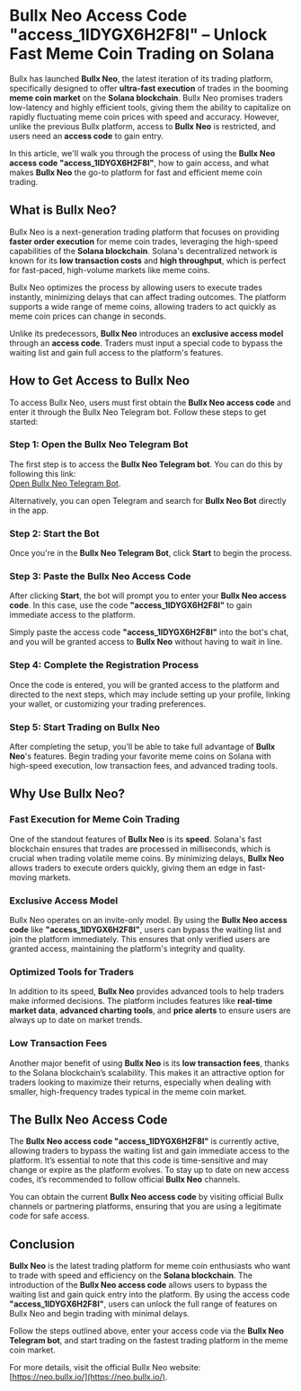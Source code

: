 # Bullx Neo Access Code "access_1IDYGX6H2F8I" – Unlock Fast Meme Coin Trading on Solana

Bullx has launched **Bullx Neo**, the latest iteration of its trading platform, specifically designed to offer **ultra-fast execution** of trades in the booming **meme coin market** on the **Solana blockchain**. Bullx Neo promises traders low-latency and highly efficient tools, giving them the ability to capitalize on rapidly fluctuating meme coin prices with speed and accuracy. However, unlike the previous Bullx platform, access to **Bullx Neo** is restricted, and users need an **access code** to gain entry.

In this article, we'll walk you through the process of using the **Bullx Neo access code "access_1IDYGX6H2F8I"**, how to gain access, and what makes **Bullx Neo** the go-to platform for fast and efficient meme coin trading.

## What is Bullx Neo?

Bullx Neo is a next-generation trading platform that focuses on providing **faster order execution** for meme coin trades, leveraging the high-speed capabilities of the **Solana blockchain**. Solana's decentralized network is known for its **low transaction costs** and **high throughput**, which is perfect for fast-paced, high-volume markets like meme coins. 

Bullx Neo optimizes the process by allowing users to execute trades instantly, minimizing delays that can affect trading outcomes. The platform supports a wide range of meme coins, allowing traders to act quickly as meme coin prices can change in seconds.

Unlike its predecessors, **Bullx Neo** introduces an **exclusive access model** through an **access code**. Traders must input a special code to bypass the waiting list and gain full access to the platform's features.

## How to Get Access to Bullx Neo

To access Bullx Neo, users must first obtain the **Bullx Neo access code** and enter it through the Bullx Neo Telegram bot. Follow these steps to get started:

### Step 1: Open the Bullx Neo Telegram Bot

The first step is to access the **Bullx Neo Telegram bot**. You can do this by following this link:  
[Open Bullx Neo Telegram Bot](https://t.me/BullxNeoBot?start=access_1IDYGX6H2F8I).

Alternatively, you can open Telegram and search for **Bullx Neo Bot** directly in the app.

### Step 2: Start the Bot

Once you're in the **Bullx Neo Telegram Bot**, click **Start** to begin the process.

### Step 3: Paste the Bullx Neo Access Code

After clicking **Start**, the bot will prompt you to enter your **Bullx Neo access code**. In this case, use the code **"access_1IDYGX6H2F8I"** to gain immediate access to the platform.

Simply paste the access code **"access_1IDYGX6H2F8I"** into the bot's chat, and you will be granted access to **Bullx Neo** without having to wait in line.

### Step 4: Complete the Registration Process

Once the code is entered, you will be granted access to the platform and directed to the next steps, which may include setting up your profile, linking your wallet, or customizing your trading preferences. 

### Step 5: Start Trading on Bullx Neo

After completing the setup, you’ll be able to take full advantage of **Bullx Neo**'s features. Begin trading your favorite meme coins on Solana with high-speed execution, low transaction fees, and advanced trading tools.

## Why Use Bullx Neo?

### Fast Execution for Meme Coin Trading

One of the standout features of **Bullx Neo** is its **speed**. Solana's fast blockchain ensures that trades are processed in milliseconds, which is crucial when trading volatile meme coins. By minimizing delays, **Bullx Neo** allows traders to execute orders quickly, giving them an edge in fast-moving markets.

### Exclusive Access Model

Bullx Neo operates on an invite-only model. By using the **Bullx Neo access code** like **"access_1IDYGX6H2F8I"**, users can bypass the waiting list and join the platform immediately. This ensures that only verified users are granted access, maintaining the platform's integrity and quality.

### Optimized Tools for Traders

In addition to its speed, **Bullx Neo** provides advanced tools to help traders make informed decisions. The platform includes features like **real-time market data**, **advanced charting tools**, and **price alerts** to ensure users are always up to date on market trends.

### Low Transaction Fees

Another major benefit of using **Bullx Neo** is its **low transaction fees**, thanks to the Solana blockchain’s scalability. This makes it an attractive option for traders looking to maximize their returns, especially when dealing with smaller, high-frequency trades typical in the meme coin market.

## The Bullx Neo Access Code

The **Bullx Neo access code "access_1IDYGX6H2F8I"** is currently active, allowing traders to bypass the waiting list and gain immediate access to the platform. It’s essential to note that this code is time-sensitive and may change or expire as the platform evolves. To stay up to date on new access codes, it’s recommended to follow official **Bullx Neo** channels.

You can obtain the current **Bullx Neo access code** by visiting official Bullx channels or partnering platforms, ensuring that you are using a legitimate code for safe access.

## Conclusion

**Bullx Neo** is the latest trading platform for meme coin enthusiasts who want to trade with speed and efficiency on the **Solana blockchain**. The introduction of the **Bullx Neo access code** allows users to bypass the waiting list and gain quick entry into the platform. By using the access code **"access_1IDYGX6H2F8I"**, users can unlock the full range of features on Bullx Neo and begin trading with minimal delays.

Follow the steps outlined above, enter your access code via the **Bullx Neo Telegram bot**, and start trading on the fastest trading platform in the meme coin market.

For more details, visit the official Bullx Neo website:  
[https://neo.bullx.io/](https://neo.bullx.io/).
